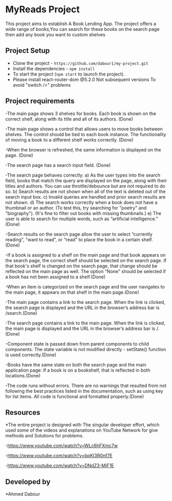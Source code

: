 # MyReads Project
This project aims to establish A Book Lending App.
The project offers a wide range of books,You can search for these books on the search page then add any book you want to custom shelves

## Project Setup

- Clone the project - `https://github.com/dabour1/my-project.git`
- Install the dependencies - `npm install`
- To start the project (`npm start` to launch the project).
- Please install react-router-dom @5.2.0 Not subsequent versions To avoid "switch />" problems  


## Project requirements
-The main page shows 3 shelves for books. Each book is shown on the correct shelf, along with its title and all of its authors. (Done)

-The main page shows a control that allows users to move books between shelves. The control should be tied to each book instance. The functionality of moving a book to a different shelf works correctly. (Done)

-When the browser is refreshed, the same information is displayed on the page. (Done)

-The search page has a search input field. (Done)

-The search page behaves correctly:
a) As the user types into the search field, books that match the query are displayed on the page, along with their titles and authors. You can use throttle/debounce but are not required to do so.
b) Search results are not shown when all of the text is deleted out of the search input box.
c) Invalid queries are handled and prior search results are not shown.
d) The search works correctly when a book does not have a thumbnail or an author. (To test this, try searching for "poetry" and "biography"). (It's fine to filter out books with missing thumbnails.)
e) The user is able to search for multiple words, such as “artificial intelligence.” (Done)

-Search results on the search page allow the user to select “currently reading”, “want to read”, or “read” to place the book in a certain shelf.(Done)

-If a book is assigned to a shelf on the main page and that book appears on the search page, the correct shelf should be selected on the search page. If that book's shelf is changed on the search page, that change should be reflected on the main page as well. The option "None" should be selected if a book has not been assigned to a shelf.(Done)

-When an item is categorized on the search page and the user navigates to the main page, it appears on that shelf in the main page.(Done)

-The main page contains a link to the search page. When the link is clicked, the search page is displayed and the URL in the browser’s address bar is /search.(Done)

-The search page contains a link to the main page. When the link is clicked, the main page is displayed and the URL in the browser’s address bar is /.(Done)

-Component state is passed down from parent components to child components. The state variable is not modified directly - setState() function is used correctly.(Done)

-Books have the same state on both the search page and the main application page: If a book is on a bookshelf, that is reflected in both locations.(Done)

-The code runs without errors. There are no warnings that resulted from not following the best practices listed in the documentation, such as using key for list items. All code is functional and formatted properly.(Done)

## Resources
*The entire project is designed with The singular developer effort, which used some of the videos and explanations  on YouTube Network for give methods  and Solutions for problems.

-https://www.youtube.com/watch?v=WLc6hFXmc7w

-https://www.youtube.com/watch?v=bpKI3R0nf7E

-https://www.youtube.com/watch?v=DNdZ3-MiF1E


## Developed by 
*Ahmed Dabour
